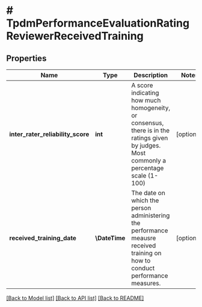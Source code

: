 # # TpdmPerformanceEvaluationRatingReviewerReceivedTraining

## Properties

Name | Type | Description | Notes
------------ | ------------- | ------------- | -------------
**inter_rater_reliability_score** | **int** | A score indicating how much homogeneity, or consensus, there is in the ratings given by judges. Most commonly a percentage scale (1-100) | [optional]
**received_training_date** | **\DateTime** | The date on which the person administering the performance meausre received training on how to conduct performance measures. | [optional]

[[Back to Model list]](../../README.md#models) [[Back to API list]](../../README.md#endpoints) [[Back to README]](../../README.md)
